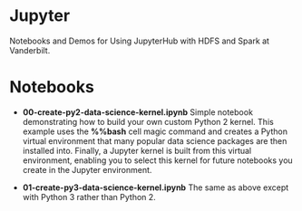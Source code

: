 # Jupyter

Notebooks and Demos for Using JupyterHub with HDFS and Spark at Vanderbilt.

# Notebooks

- **00-create-py2-data-science-kernel.ipynb** Simple notebook demonstrating how 
to build your own custom Python 2 kernel. This example uses the **%%bash** cell
magic command and creates a Python virtual environment that many popular data
science packages are then installed into. Finally, a Jupyter kernel is built 
from this virtual environment, enabling you to select this kernel for future
notebooks you create in the Jupyter environment.


- **01-create-py3-data-science-kernel.ipynb** The same as above except with Python 3
rather than Python 2.


